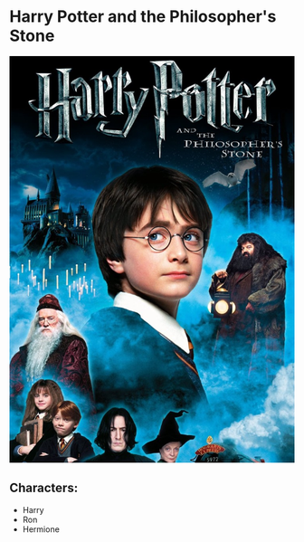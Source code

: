 # Harry Potter and the Philosopher's Stone


![Harry max](images/harrypotter1.jpg)
## Characters:
- Harry
- Ron
- Hermione